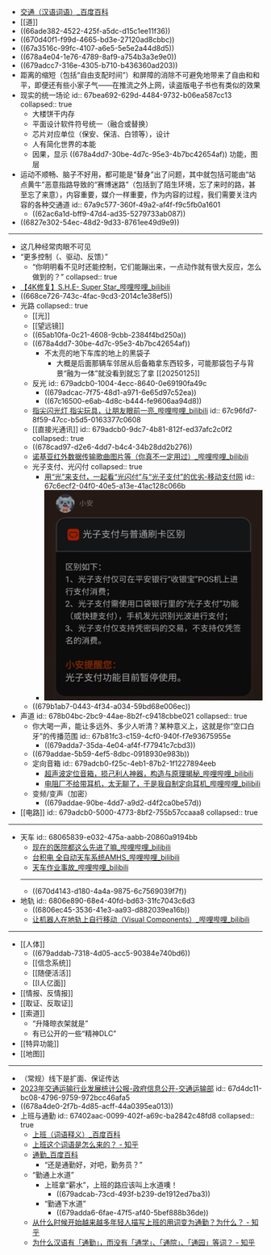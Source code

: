 - [交通（汉语词语）_百度百科](https://baike.baidu.com/item/%E4%BA%A4%E9%80%9A/30183)
- [[道]]
- ((66ade382-4522-425f-a5dc-d15c1ee11f36))
- ((670d40f1-f99d-4665-bd3e-27120ad8cbbc))
- ((67a3516c-99fc-4107-a6e5-5e5e2a44d8d5))
- ((678a4e04-1e76-4789-8af9-a754b3a3e9e0))
- ((679adcc7-316e-4305-b710-b436360ad203))
- 距离的缩短（包括“自由支配时间”）和屏障的消除不可避免地带来了自由和和平，即便还有些小家子气——在推流之外上网，读盗版电子书也有类似的效果
- 现实的统一场论
  id:: 67bea692-629d-4484-9732-b06ea587cc13
  collapsed:: true
	- 大楼饼干内存
	- 平面设计软件符号统一（融合或替换）
	- 芯片对应单位（保安、保洁、白领等），设计
	- 人有简化世界的本能
	- 因果，显示 ((678a4dd7-30be-4d7c-95e3-4b7bc42654af)) 功能，图层
- 运动不顺畅、脑子不好用，都可能是“替身”出了问题，其中就包括可能由“站点黄牛”恶意指路导致的“赛博迷路”（包括到了陌生环境，忘了来时的路，甚至忘了来意），内容重要，媒介一样重要，作为内容的过程，我们需要关注内容的各种交通道
  id:: 67a9c577-360f-49a2-af4f-f9c5fb0a1601
	- ((62ac6a1d-bff9-47d4-ad35-5279733ab087))
- ((6827e302-54ec-48d2-9d33-8761ee49d9e9))
- ---
- 这几种经常肉眼不可见
- “更多控制（、驱动、反馈）”
	- “你明明看不见时还能控制，它们能蹦出来，一点动作就有很大反应，怎么做到的？”
	  collapsed:: true
- [【4K修复】S.H.E- Super Star_哔哩哔哩_bilibili](https://www.bilibili.com/video/BV1Ur4y1A7xq)
- ((668ce726-743c-4fac-9cd3-2014c1e38ef5))
- 光路
  collapsed:: true
	- [[光]]
	- [[望远镜]]
	- ((65ab10fa-0c21-4608-9cbb-2384f4bd250a))
	- ((678a4dd7-30be-4d7c-95e3-4b7bc42654af))
		- 不太亮的地下车库的地上的黑袋子
			- 大概是后面那辆车邻居从后备箱拿东西较多，可能那袋包子与背景“融为一体”就没看到就忘了拿 [[20250125]]
	- 反光
	  id:: 679adcb0-1004-4ecc-8640-0e69190fa49c
		- ((679adcac-7f75-48d1-a971-6e65d97c52ea))
		- ((67c16500-e6ab-4d8c-b444-fe9606aa94d8))
	- [指尖闪光灯 指尖玩具，让朋友眼前一亮_哔哩哔哩_bilibili](https://www.bilibili.com/video/BV1pX6BYpEEC)
	  id:: 67c96fd7-8f59-47cc-b5d5-0163377c0608
	- [[直接光通讯]]
	  id:: 679adcb0-9dc7-4b81-812f-ed37afc2c0f2
	  collapsed:: true
	- ((678cad97-d2e6-4dd7-b4c4-34b28dd2b276))
	- [诺基亚红外数据传输歌曲图片等（你真不一定用过）_哔哩哔哩_bilibili](https://www.bilibili.com/video/av385798265)
	- 光子支付、光闪付
	  collapsed:: true
		- [用“光”来支付，一起看“光闪付”与“光子支付”的优劣-移动支付网](https://www.mpaypass.com.cn/news/201809/30090638.html)
		  id:: 67c6ecf2-04f0-40e5-a13e-41ac128c066b
		- ![6a226a57c552419ec27d6fa6782e370.jpg](../assets/6a226a57c552419ec27d6fa6782e370_1741090399072_0.jpg)
	- ((679b1ab7-0443-4f34-a034-59bd68e006ec))
- 声道
  id:: 678b04bc-2bc9-44ae-8b2f-c9418cbbe021
  collapsed:: true
	- 你大喝一声，能让多远外、多少人听清？某种意义上，这就是你“空口白牙”的传播范围
	  id:: 67b81fc3-c159-4cf0-940f-f7e93675955e
		- ((679adda7-35da-4e04-af4f-f77941c7cbd3))
	- ((679addae-5b59-4ef5-8dbc-0918930e983b))
	- 定向音箱
	  id:: 679adcb0-f25c-4eb1-87b2-1f1227894eeb
		- [超声波定位音箱，损己利人神器，构造与原理揭秘_哔哩哔哩_bilibili](https://www.bilibili.com/video/BV1xB4y1A78d)
		- [电阻厂不给带耳机，太无聊了，于是我自制定向耳机_哔哩哔哩_bilibili](https://www.bilibili.com/video/BV1RxQkY2Eie/)
	- 变频/变声（加密）
		- ((679addae-90be-4dd7-a9d2-d4f2ca0be57d))
- [[电路]]
  id:: 679adcb0-5000-4773-8bf2-755b57ccaaa8
  collapsed:: true
- ---
- 天车
  id:: 68065839-e032-475a-aabb-20860a9194bb
	- [现在的医院都这么先进了嘛_哔哩哔哩_bilibili](https://www.bilibili.com/video/BV1JF411Q7pu)
	- [台积电 全自动天车系统AMHS_哔哩哔哩_bilibili](https://www.bilibili.com/video/BV1LBXeY8Ekp/)
	- [天车作业事故_哔哩哔哩_bilibili](https://www.bilibili.com/video/BV1XhAAeFEiD/)
	- ---
	- ((670d4143-d180-4a4a-9875-6c7569039f7f))
- 地轨
  id:: 6806e890-68e4-40fd-bd63-31fc7043c6d3
	- ((6806ec45-3536-41e3-aa93-d882039ea16b))
	- [让机器人在地轨上自行移动（Visual Components）_哔哩哔哩_bilibili](https://www.bilibili.com/video/BV1h94y157q8/)
- ---
- [[人体]]
	- ((679addab-7318-4d05-acc5-90384e740bd6))
	- [[信念系统]]
	- [[随便活活]]
	- [[I人亿面]]
- [[情报、反情报]]
- [[取证、反取证]]
- [[索道]]
	- “升降晾衣架就是”
	- 有已公开的一些“精神DLC”
- [[特异功能]]
- [[地图]]
- ---
- （常规）线下是扩面、保证传达
- [2023年交通运输行业发展统计公报-政府信息公开-交通运输部](https://xxgk.mot.gov.cn/2020/jigou/zhghs/202406/t20240614_4142419.html)
  id:: 67d4dc11-bc08-4796-9759-972bcc46afa5
- ((678a4de0-2f7b-4d85-acff-44a0395ea013))
- 上班与通勤
  id:: 67402aac-0099-402f-a69c-ba2842c48fd8
  collapsed:: true
	- [上班（词语释义）_百度百科](https://baike.baidu.com/item/%E4%B8%8A%E7%8F%AD/79978)
	- [上班这个词语是怎么来的？ - 知乎](https://www.zhihu.com/question/663955653)
	- [通勤_百度百科](https://baike.baidu.com/item/%E9%80%9A%E5%8B%A4/578476)
		- “还是通勤好，对吧，勤务员？”
	- “勤通上水道”
		- 上班拿“薪水”，上班的路应该叫上水道噢！
			- ((679adcab-73cd-493f-b239-de1912ed7ba3))
		- “勤通下水道”
			- ((679adda6-6fae-47f5-af40-5bef888b36de))
	- [从什么时候开始越来越多年轻人描写上班的用词变为通勤？为什么？ - 知乎](https://www.zhihu.com/question/303776222)
	- [为什么汉语有「通勤」，而没有「通学」、「通院」、「通园」等词？ - 知乎](https://www.zhihu.com/question/33840748)